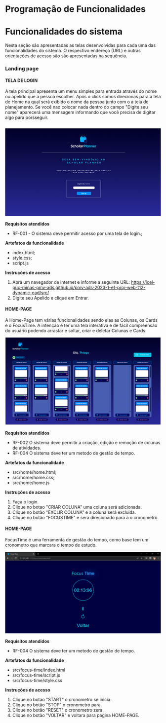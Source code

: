 # Programação de Funcionalidades

# Funcionalidades do sistema

Nesta seção são apresentadas as telas desenvolvidas para cada uma das funcionalidades do sistema. O respectivo endereço (URL) e outras orientações de acesso são são apresentadas na sequência.

### Landing page

#### TELA DE LOGIN
A tela principal apresenta um menu simples para entrada através do nome ou apelido que a pessoa escolher. Após o click somos direcionas para a tela de Home na qual será exibido o nome da pessoa junto com o a tela de planejamento. Se você nao colocar nada dentro do campo "Digite seu nome" aparecerá uma mensagem informando que você precisa de digitar algo para porsseguir.

![LayoutTelaInicial](img/telainicial.png)

__Requisitos atendidos__
* RF-001 - O sistema deve permitir acesso por uma tela de login.;

__Artefatos da funcionalidade__
* index.html;
* style.css;
* script.js

__Instruções de acesso__

1. Abra um navegador de internet e informe a seguinte URL: https://icei-puc-minas-pmv-ads.github.io/pmv-ads-2023-1-e1-proj-web-t12-dynamic-ead/src/
2. Digite seu Apelido e clique em Entrar.

#### HOME-PAGE
A Home-Page tem várias funcionalidades sendo elas as Colunas, os Cards e o FocusTime. A intenção é  ter uma tela interativa e de fácil compreensão do usuário podendo arrastar e soltar, criar e deletar Colunas e Cards.

![LayoutHome](img/Layout.png)

__Requisitos atendidos__
* RF-002 O sistema deve permitir a criação, edição e remoção de colunas de atividades.
* RF-004 O sistema deve ter um metodo de gestão de tempo.   

__Artefatos da funcionalidade__

* src/home/home.html;
* src/home/home.css;
* src/home/home.js

__Instruções de acesso__

1. Faça o login.
2. Clique no botao "CRIAR COLUNA" uma coluna será adicionada.
3. Clique no botão "EXCLIR COLUNA" e a coluna será excluida.
4. Clique no botão "FOCUSTIME" e sera direcionado para a o cronometro.


#### HOME-PAGE
FocusTime é uma ferramenta de gestão do tempo, como base tem um cronometro que marcara o tempo de estudo.

![LayoutFocusTime](img/focustime.png)

__Requisitos atendidos__
* RF-004 O sistema deve ter um metodo de gestão de tempo.   

__Artefatos da funcionalidade__

* src/focus-time/index.html
* src/focus-time/script.js
* src/focus-time/style.css

__Instruções de acesso__


1. Clique no botao "START" o cronometro se inicia.
2. Clique no botão "STOP" o cronometro para.
3. Clique no botão "RESET" o cronometro zera.
4. Clique no botão "VOLTAR" e voltara para página HOME-PAGE.



